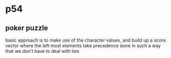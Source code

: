# p54

## poker puzzle

basic approach is to make use of the character values,
and build up a score vector where the left most elements take precedence
done in such a way that we don't have to deal with ties
